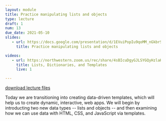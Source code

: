 ```yaml
---
layout: module
title: Practice manipulating lists and objects
type: lecture
draft: 1
num: 13
due_date: 2021-05-10
slides:
   - url: https://docs.google.com/presentation/d/1EVuiPopIu9qoMM_nGkbrSS1O0EMTw4FHJ1La_hh-S_Y/edit?usp=sharing
     title: Practice manipulating lists and objects

videos:
   - url: https://northwestern.zoom.us/rec/share/4sBIcuDgyGJLSYGQyHzlaKgOGZ7qeaa8gClPrKEOzE5cS_kwp07QbP1WVucg6sXF?startTime=1589403533000
     title: Lists, Dictionaries, and Templates
     live: 1

---
```


<a class="nu-button" href="/spring2021/course-files/lectures/lecture12.zip">
    download lecture files 
    <i class="fas fa-download"></i>
</a>

Today we are transitioning into creating data-driven templates, which will help us to create dynamic, interactive, web apps. We will begin by introducting two new data types -- lists and objects -- and then examining how we can use data with HTML, CSS, and JavaScript via templates.